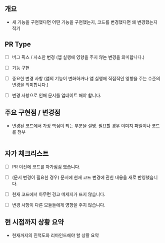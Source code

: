 ## 개요
- 새 기능을 구현했다면 어떤 기능을 구현했는지, 코드를 변경했다면 왜 변경했는지 적기

## PR Type

- [ ] 버그 픽스 / 사소한 변경 (앱 실행에 영향을 주지 않는 변경을 의미합니다.)

- [ ] 기능 구현

- [ ] 중요한 변경 사항 (앱의 기능이 변화하거나 앱 실행에 직접적인 영향을 주는 수준의 변경을 의미합니다.)

- [ ] 변경 사항으로 인해 문서를 업데이트 해야 합니다.


## 주요 구현점 / 변경점

- 변경된 코드에서 가장 핵심이 되는 부분을 설명. 필요할 경우 이미지 파일이나 코드를 첨부

```js
```

## 자가 체크리스트

- [ ] PR 이전에 코드를 자가점검 했습니다.

- [ ] (문서 변경이 필요한 경우) 문서에 현재 코드 변경에 관한 내용을 새로 반영했습니다.

- [ ] 현재 코드에서 아무런 경고 메세지가 뜨지 않습니다.

- [ ] 변경 사항이 다른 모듈들에게 영향을 주지 않습니다.


## 현 시점까지 상황 요약
- 현재까지의 진척도와 리마인드해야 할 상황 요약

